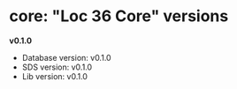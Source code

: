 # core: "Loc 36 Core" versions

__v0.1.0__

* Database version: v0.1.0
* SDS version: v0.1.0
* Lib version: v0.1.0
